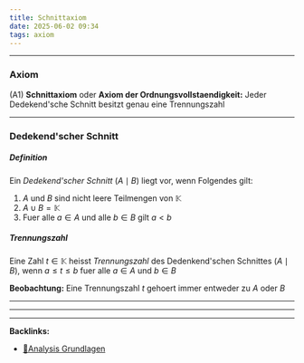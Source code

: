 ```yaml
---
title: Schnittaxiom
date: 2025-06-02 09:34
tags: axiom
---
```


----

### Axiom 
(A1) **Schnittaxiom** oder **Axiom der Ordnungsvollstaendigkeit:** Jeder Dedekend'sche Schnitt 
besitzt genau eine Trennungszahl

---

### Dedekend'scher Schnitt
##### Definition
Ein *Dedekend'scher Schnitt* $(A\mid B)$ liegt vor, wenn Folgendes gilt:

1. $A$ und $B$ sind nicht leere Teilmengen von $\mathbb{K}$
2. $A\cup B=\mathbb{K}$
3. Fuer alle $a\in A$ und alle $b\in B$ gilt $a<b$

##### Trennungszahl
Eine Zahl $t\in \mathbb{K}$ heisst *Trennungszahl* des Dedenkend'schen Schnittes $(A\mid B)$, wenn 
$a\le t\le b$ fuer alle $a\in A$ und $b\in B$

**Beobachtung:** Eine Trennungszahl $t$ gehoert immer entweder zu $A$ oder $B$

---







----

----
**Backlinks:**
- [📂Analysis Grundlagen](/📁Analysis_Grundlagen)
